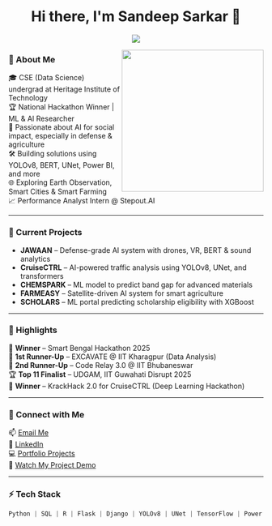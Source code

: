 <h1 align="center">Hi there, I'm Sandeep Sarkar 👋</h1>
<p align="center">
  <img src="https://readme-typing-svg.demolab.com/?lines=Data+Science+Enthusiast;Machine+Learning+Innovator;Full-Stack+Developer;Hackathon+Winner;Open+Source+Contributor&center=true&width=500&height=45">
</p>

<img align="right" src="https://media.giphy.com/media/qgQUggAC3Pfv687qPC/giphy.gif" width="280"/>

### 🚀 About Me

🎓 CSE (Data Science) undergrad at Heritage Institute of Technology  
🏆 National Hackathon Winner | ML & AI Researcher  
🧠 Passionate about AI for social impact, especially in defense & agriculture  
🛠️ Building solutions using YOLOv8, BERT, UNet, Power BI, and more  
🌐 Exploring Earth Observation, Smart Cities & Smart Farming  
📈 Performance Analyst Intern @ Stepout.AI

---

### 🧠 Current Projects
- **JAWAAN** – Defense-grade AI system with drones, VR, BERT & sound analytics  
- **CruiseCTRL** – AI-powered traffic analysis using YOLOv8, UNet, and transformers  
- **CHEMSPARK** – ML model to predict band gap for advanced materials  
- **FARMEASY** – Satellite-driven AI system for smart agriculture  
- **SCHOLARS** – ML portal predicting scholarship eligibility with XGBoost

---

### 🥇 Highlights
🏅 **Winner** – Smart Bengal Hackathon 2025  
🥈 **1st Runner-Up** – EXCAVATE @ IIT Kharagpur (Data Analysis)  
🥉 **2nd Runner-Up** – Code Relay 3.0 @ IIT Bhubaneswar  
🏆 **Top 11 Finalist** – UDGAM, IIT Guwahati Disrupt 2025  
🥇 **Winner** – KrackHack 2.0 for CruiseCTRL (Deep Learning Hackathon)

---

### 🌟 Connect with Me

📫 [Email Me](mailto:sandeeps0774@gmail.com)  
🔗 [LinkedIn](https://www.linkedin.com/in/sandeep-sarkar-9a2424262/)  
💻 [Portfolio Projects](https://devfolio.co/projects/cruisectrl-3a5b)  
📸 [Watch My Project Demo](https://youtu.be/K7y0EECBgIk?si=IgRmSptOubl1nmye)  

---

### ⚡ Tech Stack
```python
Python | SQL | R | Flask | Django | YOLOv8 | UNet | TensorFlow | Power BI | MongoDB | HTML | CSS | JavaScript | OpenCV | BERT | FastAPI | AWS
